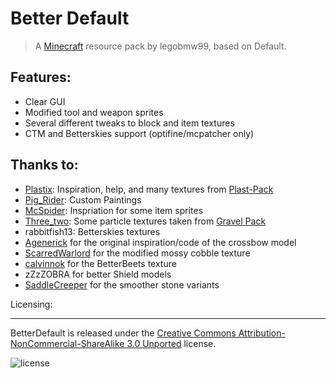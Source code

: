 Better Default
==========
>A [Minecraft](http://minecraft.net) resource pack by legobmw99, based on Default.

Features:
------
* Clear GUI
* Modified tool and weapon sprites
* Several different tweaks to block and item textures
* CTM and Betterskies support (optifine/mcpatcher only)

Thanks to:
------

* [Plastix](https://oc.tc/Plastix): Inspiration, help, and many textures from [Plast-Pack](http://plastix.github.io/Plast-Pack/)
* [Pig_Rider](http://www.reddit.com/user/Pig_Rider): Custom Paintings
* [McSpider](https://oc.tc/McSpider): Inspriation for some item sprites
* [Three_two](https://oc.tc/three_two): Some particle textures taken from [Gravel Pack](https://oc.tc/forums/topics/52111bcfaf7fb0389f006b13)
* rabbitfish13: Betterskies textures
* [Agenerick](https://www.reddit.com/user/Agenerick) for the original inspiration/code of the crossbow model
* [ScarredWarlord](https://www.reddit.com/user/ScarredWarlord) for the modified mossy cobble texture
* [calvinnok](https://www.reddit.com/user/calvinnok) for the BetterBeets texture
* zZzZOBRA for better Shield models
* [SaddleCreeper](https://www.reddit.com/user/SaddleCreeper) for the smoother stone variants

Licensing:

------
BetterDefault is released under the [Creative Commons Attribution-NonCommercial-ShareAlike 3.0 Unported](http://creativecommons.org/licenses/by-nc-sa/3.0/) license.

![license](http://i.creativecommons.org/l/by-nc-sa/3.0/88x31.png)
